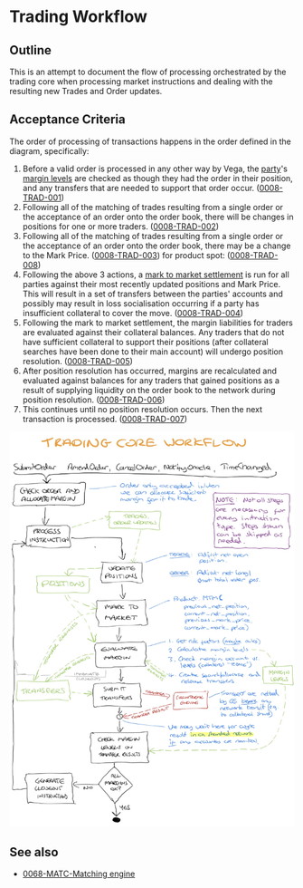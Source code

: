 # Trading Workflow

## Outline

This is an attempt to document the flow of processing orchestrated by the trading core when processing market instructions and dealing with the resulting new Trades and Order updates.

## Acceptance Criteria

The order of processing of transactions happens in the order defined in the diagram, specifically:

1. Before a valid order is processed in any other way by Vega, the [party](./0017-PART-party.md)'s [margin levels](./0011-MARA-check_order_allocate_margin.md) are checked as though they had the order in their position, and any transfers that are needed to support that order occur. (<a name="0008-TRAD-001" href="#0008-TRAD-001">0008-TRAD-001</a>)
1. Following all of the matching of trades resulting from a single order or the acceptance of an order onto the order book, there will be changes in positions for one or more traders. (<a name="0008-TRAD-002" href="#0008-TRAD-002">0008-TRAD-002</a>)
1. Following all of the matching of trades resulting from a single order or the acceptance of an order onto the order book, there may be a change to the Mark Price.  (<a name="0008-TRAD-003" href="#0008-TRAD-003">0008-TRAD-003</a>) for product spot: (<a name="0008-TRAD-008" href="#0008-TRAD-008">0008-TRAD-008</a>)
1. Following the above 3 actions,  a [mark to market settlement](./0003-MTMK-mark_to_market_settlement.md) is run for all parties against their most recently updated positions and Mark Price. This will result in a set of transfers between the parties' accounts and possibly may result in loss socialisation occurring if a party has insufficient collateral to cover the move.  (<a name="0008-TRAD-004" href="#0008-TRAD-004">0008-TRAD-004</a>)
1. Following the mark to market settlement, the margin liabilities for traders are evaluated against their collateral balances. Any traders that do not have sufficient collateral to support their positions (after collateral searches have been done to their main account) will undergo position resolution.  (<a name="0008-TRAD-005" href="#0008-TRAD-005">0008-TRAD-005</a>)
1. After position resolution has occurred, margins are recalculated and evaluated against balances for any traders that gained positions as a result of supplying liquidity on the order book to the network during position resolution.  (<a name="0008-TRAD-006" href="#0008-TRAD-006">0008-TRAD-006</a>)
1. This continues until no position resolution occurs. Then the next transaction is processed. (<a name="0008-TRAD-007" href="#0008-TRAD-007">0008-TRAD-007</a>)

![Trading workflow](Fig1-workflow.jpg)

## See also

- [0068-MATC-Matching engine](./0068-MATC-matching_engine.md)
